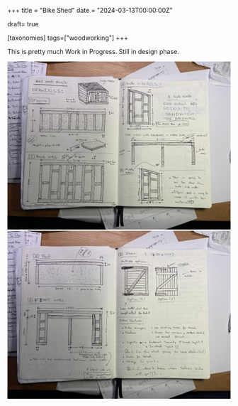+++
title = "Bike Shed"
date = "2024-03-13T00:00:00Z"

draft= true

[taxonomies]
tags=["woodworking"]
+++

This is pretty much Work in Progress. Still in design phase.

![Bike Shed Hand Drawn Sketch 1](bike-shed-sketch-1.jpg)
![Bike Shed Hand Drawn Sketch 2](bike-shed-sketch-2.jpg)
